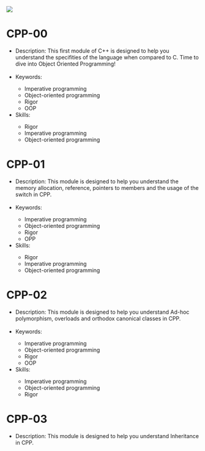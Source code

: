 <p>
  <img src="https://media3.giphy.com/media/L4AQvif7x9fS8/giphy.gif"/>
</p>

# CPP-00
<ul>
  <li>Description: This first module of C++ is designed to help you understand the specifities of the language when compared to C. Time to dive into Object Oriented Programming! </li>
  <br>
  <li>Keywords:</li>
  <ul>
    <li>Imperative programming </li>
    <li>Object-oriented programming </li>
    <li>Rigor </li>
    <li>OOP</li>
  </ul>
  <li>Skills:</li>
  <ul>
    <li>Rigor </li>
    <li>Imperative programming </li>
    <li>Object-oriented programming </li>
  </ul>
</ul>

# CPP-01
<ul>
  <li>Description:  This module is designed to help you understand the memory allocation, reference, pointers to members and the usage of the switch in CPP. </li>
  <br>
  <li>Keywords:</li>
  <ul>
    <li>Imperative programming </li>
    <li>Object-oriented programming </li>
    <li>Rigor </li>
    <li>OPP</li>
  </ul>
  <li>Skills:</li>
  <ul>
    <li>Rigor </li>
    <li>Imperative programming </li>
    <li>Object-oriented programming </li>
  </ul>
</ul>

# CPP-02
<ul>
  <li>Description: This module is designed to help you understand Ad-hoc polymorphism, overloads and orthodox canonical classes in CPP.</li>
  <br>
  <li>Keywords:</li>
  <ul>
    <li>Imperative programming </li>
    <li>Object-oriented programming </li>
    <li>Rigor</li>
    <li>OOP</li>
  </ul>
  <li>Skills:</li>
  <ul>
    <li>Imperative programming</li>
    <li>Object-oriented programming </li>
    <li>Rigor </li>
  </ul>
</ul>

# CPP-03
<ul>
  <li>Description: This module is designed to help you understand Inheritance in CPP. </li>
  <br>
</ul>
